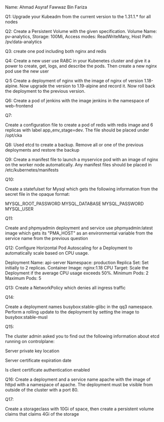 Name: Ahmad Asyraf Fawwaz Bin Fariza

Q1: Upgrade your Kubeadm from the current version to the 1.31.1.* for all nodes

Q2: Create a Persistent Volume with the given specification. Volume Name: pv-analytics, Storage: 100Mi, Access modes: ReadWriteMany, Host Path: /pv/data-analytics

Q3: create one pod including both nginx and redis

Q4: Create a new user use RABC in your Kubenetes cluster and give it a power to create, get, logs, and describe the pods. Then create a new nginx pod use the new user

Q:5 Create a deployment of nginx with the image of nginx of version 1.18-alpine. Now upgrade the version to 1.19-alpine and record it. Now roll back the deployment to the previous version.

Q6: Create a pod of jenkins with the image jenkins in the namespace of web-frontend

Q7:

Create a configuration file to create a pod of redis with redis image and 6 replicas with label app_env_stage=dev. The file should be placed under /opt/cka

Q8: Used etcd to create a backup. Remove all or one of the previous deployments and restore the backup

Q9: Create a manifest file to launch a myservice pod with an image of nginx on the worker node automatically. Any manifest files should be placed in /etc/kubernetes/manifests

Q10:

Create a statefulset for Mysql which gets the following information from the secret file in the opaque format:

MYSQL_ROOT_PASSWORD MYSQL_DATABASE MYSQL_PASSWORD MYSQL_USER

Q11:

Create and phpmyadmin deployment and service use phpmyadmin:latest image which gets its "PMA_HOST" as an environmental variable from the service name from the previous question

Q12: Configure Horizontal Pod Autoscaling for a Deployment to automatically scale based on CPU usage.

Deployment Name: api-server Namespace: production Replica Set: Set initially to 2 replicas. Container Image: nginx:1.18 CPU Target: Scale the Deployment if the average CPU usage exceeds 50%. Minimum Pods: 2 Maximum Pods: 5

Q13: Create a NetworkPolicy which denies all ingress traffic

Q14:

Create a deployment names busybox:stable-glibc in the qq3 namespace. Perform a rolling update to the deployment by setting the image to busybox:stable-musl

Q15:

The cluster admin asked you to find out the following information about etcd running on controlplane:

Server private key location

Server certificate expiration date

Is client certificate authentication enabled

Q16: Create a deployment and a service name apache with the image of httpd with a namespace of apache. The deployment must be visible from outside of the cluster with a port 80.

Q17:

Create a storageclass with 10Gi of space, then create a persistent volume claims that claims 4Gi of the storage
